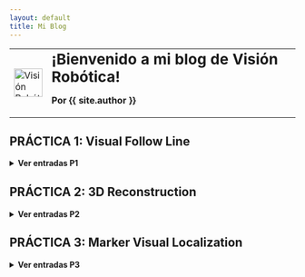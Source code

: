 ```yaml
---
layout: default
title: Mi Blog
---
```


<table>
  <tr>
    <td>
      <img src="https://paaulaagarciiaa.github.io/Vision-Robotica/logorobotica.png" alt="Visión Robótica" width="50" height="50">
    </td>
    <td>
      <h1 style="margin: 0; font-size: 26px;">¡Bienvenido a mi blog de Visión Robótica!</h1>
      <p><strong>Por {{ site.author }}</strong></p>  <!-- Aquí se muestra el autor -->
    </td>
  </tr>
</table>

## PRÁCTICA 1: Visual Follow Line

<details style="margin-bottom: 30px;">
<summary><strong>Ver entradas P1</strong></summary>
<img src="{{ '/f1.png' | relative_url }}" alt="Imagen de la práctica 1" style="width: 200px; height: auto;">



<ul>
{% for post in site.posts reversed %}
  {% if post.tags contains "practica1" %}
    <li><a href="{{ post.url | relative_url }}">{{ post.title }}</a></li>
  {% endif %}
{% endfor %}
</ul>

</details>


## PRÁCTICA 2: 3D Reconstruction

<details>
<summary><strong>Ver entradas P2</strong></summary>
<img src="{{ '/3d_reconstruction.png' | relative_url }}" alt="Imagen de la práctica 2" style="width: 200px; height: auto;">



<ul>
{% for post in site.posts reversed %}
  {% if post.tags contains "practica2" %}
    <li><a href="{{ post.url | relative_url }}">{{ post.title }}</a></li>
  {% endif %}
{% endfor %}
</ul>

</details>


## PRÁCTICA 3: Marker Visual Localization

<details>
<summary><strong>Ver entradas P3</strong></summary>
<img src="{{ 'imagenes/p3.png' | relative_url }}" alt="Imagen de la práctica 3" style="width: 200px; height: auto;">



<ul>
{% for post in site.posts reversed %}
  {% if post.tags contains "practica3" %}
    <li><a href="{{ post.url | relative_url }}">{{ post.title }}</a></li>
  {% endif %}
{% endfor %}
</ul>

</details>


